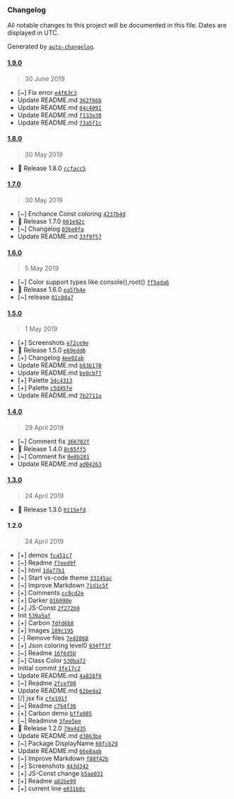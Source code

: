 ### Changelog

All notable changes to this project will be documented in this file. Dates are displayed in UTC.

Generated by [`auto-changelog`](https://github.com/CookPete/auto-changelog).

#### [1.9.0](https://github.com/denvash/summer-time-theme-vscode/compare/1.9.0...1.9.0)

> 30 June 2019

- [~] Fix error [`e4f63c3`](https://github.com/denvash/summer-time-theme-vscode/commit/e4f63c38a8a9968b1d29c3c7a96603ba8649ad92)
- Update README.md [`362f66b`](https://github.com/denvash/summer-time-theme-vscode/commit/362f66b70f1f6f5a06cf1958a162dd2fb82d3f9d)
- Update README.md [`04c4091`](https://github.com/denvash/summer-time-theme-vscode/commit/04c40916d1bf44c9cee6752eabf734197ee0b774)
- Update README.md [`f133e30`](https://github.com/denvash/summer-time-theme-vscode/commit/f133e3016e942b525954d226387b450a4d390ca2)
- Update README.md [`73a5f1c`](https://github.com/denvash/summer-time-theme-vscode/commit/73a5f1cfddefaf20b00a0cf09acd903dd3fdbc9f)

#### [1.8.0](https://github.com/denvash/summer-time-theme-vscode/compare/1.7.0...1.8.0)

> 30 May 2019

- 🍧 Release 1.8.0 [`ccfacc5`](https://github.com/denvash/summer-time-theme-vscode/commit/ccfacc5aac2d917bde83b1558b26b060de5b637d)

#### [1.7.0](https://github.com/denvash/summer-time-theme-vscode/compare/1.6.0...1.7.0)

> 30 May 2019

- [~] Enchance Const coloring [`4237b4d`](https://github.com/denvash/summer-time-theme-vscode/commit/4237b4da6631a78f9683074107bb57193338dc7b)
- 🍧 Release 1.7.0 [`001e92c`](https://github.com/denvash/summer-time-theme-vscode/commit/001e92c3c6a13134480880f240b5d0887fc06b25)
- [~] Changelog [`03be0fa`](https://github.com/denvash/summer-time-theme-vscode/commit/03be0fa01c7be5090278b3ef66bdbbb9e7a7bca7)
- Update README.md [`33f9f57`](https://github.com/denvash/summer-time-theme-vscode/commit/33f9f57379e8f56cc6b64a5f3debaeaafb27336d)

#### [1.6.0](https://github.com/denvash/summer-time-theme-vscode/compare/1.5.0...1.6.0)

> 5 May 2019

- [~] Color support types like console(),root() [`ff5ada6`](https://github.com/denvash/summer-time-theme-vscode/commit/ff5ada6d1cce05968647cd71f4811f1838b479fd)
- 🍧 Release 1.6.0 [`ea5fb4e`](https://github.com/denvash/summer-time-theme-vscode/commit/ea5fb4e6a429f0b1796e76b1c17d26179776aed7)
- [~] release [`01c8da7`](https://github.com/denvash/summer-time-theme-vscode/commit/01c8da7708c397d34694bdf86877538ac81fa7ab)

#### [1.5.0](https://github.com/denvash/summer-time-theme-vscode/compare/1.4.0...1.5.0)

> 1 May 2019

- [+] Screenshots [`e72ce9e`](https://github.com/denvash/summer-time-theme-vscode/commit/e72ce9ea76da908904a649e355716e4f5d577f39)
- 🍧 Release 1.5.0 [`e69edd6`](https://github.com/denvash/summer-time-theme-vscode/commit/e69edd6168f67de6b465a88720d0d660856ffd05)
- [+] Changelog [`4ee02ab`](https://github.com/denvash/summer-time-theme-vscode/commit/4ee02ab40e1b5d02d81dd13cac17318b352bf677)
- Update README.md [`b83b170`](https://github.com/denvash/summer-time-theme-vscode/commit/b83b170d550fe1f1c17e74006741f65ee63ec25a)
- Update README.md [`be0cbf7`](https://github.com/denvash/summer-time-theme-vscode/commit/be0cbf767d6fdc64eb38f81e078d0e66fcb3eea2)
- [+] Palette [`3dc4313`](https://github.com/denvash/summer-time-theme-vscode/commit/3dc4313349cea7739e8c461bfab1522f19b5fc96)
- [+] Palette [`c5d45fe`](https://github.com/denvash/summer-time-theme-vscode/commit/c5d45feb089ceab143a70bbe740e73e20cdd99e3)
- Update README.md [`7b2711a`](https://github.com/denvash/summer-time-theme-vscode/commit/7b2711a4bfae379328471d9aceb7bd42fcb326d9)

#### [1.4.0](https://github.com/denvash/summer-time-theme-vscode/compare/1.3.0...1.4.0)

> 29 April 2019

- [~] Comment fix [`366702f`](https://github.com/denvash/summer-time-theme-vscode/commit/366702f77985a64b90e8e28b6eeb546e0b73061b)
- 🍧 Release 1.4.0 [`8c65ff5`](https://github.com/denvash/summer-time-theme-vscode/commit/8c65ff5ce75392654308858c86de69a83a48a723)
- [~] Comment fix [`0e0b281`](https://github.com/denvash/summer-time-theme-vscode/commit/0e0b281e3c7fe21ce01498f76726d107460339d6)
- Update README.md [`ad04263`](https://github.com/denvash/summer-time-theme-vscode/commit/ad042639a82765583687e1924d9c644947b0634c)

#### [1.3.0](https://github.com/denvash/summer-time-theme-vscode/compare/1.2.0...1.3.0)

> 24 April 2019

- 🍧 Release 1.3.0 [`0115efd`](https://github.com/denvash/summer-time-theme-vscode/commit/0115efd35c81138caa11a40a58aa3898dc081b3e)

#### 1.2.0

> 24 April 2019

- [+] demos [`fca51c7`](https://github.com/denvash/summer-time-theme-vscode/commit/fca51c7db724704100df9cc36bb89807f4e7b9b7)
- [~] Readme [`f7eed9f`](https://github.com/denvash/summer-time-theme-vscode/commit/f7eed9fc9b8552a0c457700f74be764e580ce955)
- [~] html [`1da77b1`](https://github.com/denvash/summer-time-theme-vscode/commit/1da77b1ffe569802fba93a820834f38e9a1ed4cb)
- [+] Start vs-code theme [`33145ac`](https://github.com/denvash/summer-time-theme-vscode/commit/33145ac7c27999446a6719d4fa0e8e699745509c)
- [~] Improve Markdown [`71d1c5f`](https://github.com/denvash/summer-time-theme-vscode/commit/71d1c5fd6f8c33ad478195ac5f68546b605dfa58)
- [+] Comments [`cc8cd2e`](https://github.com/denvash/summer-time-theme-vscode/commit/cc8cd2e5ed2848af8880a27008af78247fa3da49)
- [+] Darker [`016090e`](https://github.com/denvash/summer-time-theme-vscode/commit/016090e0250535f6f96c461fde044b1ef2abf82b)
- [+] JS-Const [`2f272b0`](https://github.com/denvash/summer-time-theme-vscode/commit/2f272b05c6cd38d0feb08d27d92fed38af3904ed)
- Init [`539a5af`](https://github.com/denvash/summer-time-theme-vscode/commit/539a5afbdd92b7ea818e5efd042d6a8924915117)
- [+] Carbon [`7dfd6b8`](https://github.com/denvash/summer-time-theme-vscode/commit/7dfd6b8e437c8f3beb93a8e0a090814279397cb6)
- [+] Images [`189c195`](https://github.com/denvash/summer-time-theme-vscode/commit/189c1951ca40d852e8325683bb0ca3fd1d60894c)
- [-] Remove files [`7ed2868`](https://github.com/denvash/summer-time-theme-vscode/commit/7ed28689cd43e630328abe8913bcf619497caa3a)
- [+] Json coloring level0 [`934ff3f`](https://github.com/denvash/summer-time-theme-vscode/commit/934ff3fcc80ce36b1dd1305c0ecc0931257aaf7a)
- [~] Readme [`16f6d5b`](https://github.com/denvash/summer-time-theme-vscode/commit/16f6d5b87e26b2fbcd43bc8117f479a0a8fe1390)
- [~] Class Color [`530ba72`](https://github.com/denvash/summer-time-theme-vscode/commit/530ba7210a4edb3f0e2b95f6c57c10bf8dc431cd)
- Initial commit [`3fe17c2`](https://github.com/denvash/summer-time-theme-vscode/commit/3fe17c2aef9d47fea03b282985c6bc67d58ad2a9)
- Update README.md [`4a828f0`](https://github.com/denvash/summer-time-theme-vscode/commit/4a828f0a208f8811b08f6224ca446ce04d8d7253)
- [~] Readme [`2fcef08`](https://github.com/denvash/summer-time-theme-vscode/commit/2fcef08db183d59dfa1789f2578731225f7cb957)
- Update README.md [`62beda2`](https://github.com/denvash/summer-time-theme-vscode/commit/62beda25ced03b964d058ec992f4442929eb264b)
- [/] jsx fix [`cfe191f`](https://github.com/denvash/summer-time-theme-vscode/commit/cfe191f1ebc9a4236941cfe3004053afb2711e1b)
- [~] Readme [`c7b4f36`](https://github.com/denvash/summer-time-theme-vscode/commit/c7b4f367aa00c4496371a5fc22bc6f12d60c59b0)
- [+] Carbon demo [`bffa085`](https://github.com/denvash/summer-time-theme-vscode/commit/bffa08525973eaefada614f3cefb4b099fbb5843)
- [~] Readmine [`3fee5ee`](https://github.com/denvash/summer-time-theme-vscode/commit/3fee5ee4decf71ed3c58bb8ae77749b4f493c3d8)
- 🍧 Release 1.2.0 [`79a4d35`](https://github.com/denvash/summer-time-theme-vscode/commit/79a4d352c86124166bc900422250062e5cc12b54)
- Update README.md [`d3863be`](https://github.com/denvash/summer-time-theme-vscode/commit/d3863be4b961cb420384d9293f1b01a367065173)
- [~] Package DisplayName [`60fcb29`](https://github.com/denvash/summer-time-theme-vscode/commit/60fcb29eaeebbc75c1bd01ae1e79954cf648ae12)
- Update README.md [`66e8aab`](https://github.com/denvash/summer-time-theme-vscode/commit/66e8aab8e93bb09b4fe162344b4110e92a2c132e)
- [~] Improve Markdown [`f88f42b`](https://github.com/denvash/summer-time-theme-vscode/commit/f88f42b7e564e389cfc2f10d7d3a0dcbbeea7790)
- [+] Screenshots [`443d342`](https://github.com/denvash/summer-time-theme-vscode/commit/443d3422de37f749a151f37bd8561280cfc1c4a6)
- [+] JS-Const change [`b5ae031`](https://github.com/denvash/summer-time-theme-vscode/commit/b5ae03100e519e46c7078c7bbc8a4c60b8f1e594)
- [+] Readme [`a82be99`](https://github.com/denvash/summer-time-theme-vscode/commit/a82be996ae6b1836f87a0dc8807bec6e989893ea)
- [+] current line [`e031b8c`](https://github.com/denvash/summer-time-theme-vscode/commit/e031b8c5ee40d315707dbb722838704ffd3b7f42)
